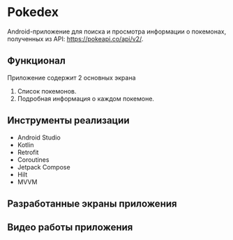 # Pokedex

Android-приложение для поиска и просмотра информации о покемонах, полученных из API: https://pokeapi.co/api/v2/.

## Функционал

Приложение содержит 2  основных экрана

1. Список покемонов.
2. Подробная информация о каждом покемоне.

## Инструменты реализации

- Android Studio
- Kotlin
- Retrofit
- Coroutines
- Jetpack Compose
- Hilt
- MVVM

## Разработанные экраны приложения



## Видео работы приложения

 
